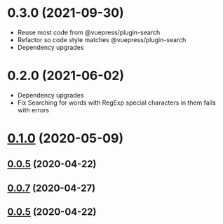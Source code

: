# 0.3.0 (2021-09-30)

- Reuse most code from @vuepress/plugin-search
- Refactor so code style matches @vuepress/plugin-search
- Dependency upgrades

# 0.2.0 (2021-06-02)

- Dependency upgrades
- Fix Searching for words with RegExp special characters in them fails with errors

# [0.1.0](https://github.com/z3by/vuepress-plugin-flexsearch/compare/v0.0.5...v0.1.0) (2020-05-09)



## [0.0.5](https://github.com/z3by/vuepress-plugin-flexsearch/compare/v0.0.2...v0.0.5) (2020-04-22)



## [0.0.7](https://github.com/z3by/vuepress-plugin-flexsearch/compare/v0.0.5...v0.0.7) (2020-04-27)



## [0.0.5](https://github.com/z3by/vuepress-plugin-flexsearch/compare/v0.0.2...v0.0.5) (2020-04-22)



